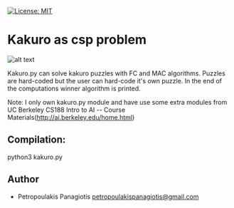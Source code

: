 [![License: MIT](https://img.shields.io/badge/License-MIT-yellow.svg)](https://opensource.org/licenses/MIT)
# Kakuro as csp problem 
![alt text](https://upload.wikimedia.org/wikipedia/commons/thumb/c/c8/Kakuro_black_box.svg/375px-Kakuro_black_box.svg.png) <br />

Kakuro.py can solve kakuro puzzles with FC and MAC algorithms. Puzzles are hard-coded but the user can hard-code it's own puzzle.
In the end of the computations winner algorithm is printed.

Note: I only own kakuro.py module and  have use some extra modules from UC Berkeley CS188 Intro to AI -- Course Materials(http://ai.berkeley.edu/home.html)

## Compilation: 
python3 kakuro.py

## Author
* Petropoulakis Panagiotis petropoulakispanagiotis@gmail.com
